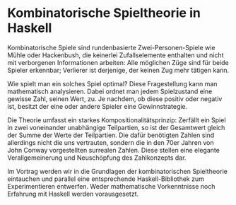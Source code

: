 # Kombinatorische Spieltheorie in Haskell

Kombinatorische Spiele sind rundenbasierte Zwei-Personen-Spiele wie Mühle oder
Hackenbush, die keinerlei Zufallselemente enthalten und nicht mit verborgenen
Informationen arbeiten: Alle möglichen Züge sind für beide Spieler erkennbar;
Verlierer ist derjenige, der keinen Zug mehr tätigen kann.

Wie spielt man ein solches Spiel optimal? Diese Fragestellung kann man
mathematisch analysieren. Dabei ordnet man jedem Spielzustand eine gewisse
Zahl, seinen Wert, zu. Je nachdem, ob diese positiv oder negativ ist, besitzt der
eine oder andere Spieler eine Gewinnstrategie.

Die Theorie umfasst ein starkes Kompositionalitätsprinzip: Zerfällt ein Spiel
in zwei voneinander unabhängige Teilpartien, so ist der Gesamtwert gleich der
Summe der Werte der Teilpartien. Die dafür benötigten Zahlen sind allerdings
nicht die uns vertrauten, sondern die in den 70er Jahren von John Conway
vorgestellten surrealen Zahlen. Diese stellen eine elegante Verallgemeinerung
und Neuschöpfung des Zahlkonzepts dar.

Im Vortrag werden wir in die Grundlagen der kombinatorischen Spieltheorie
eintauchen und parallel eine entsprechende Haskell-Bibliothek zum
Experimentieren entwerfen. Weder mathematische Vorkenntnisse noch Erfahrung mit
Haskell werden vorausgesetzt.
